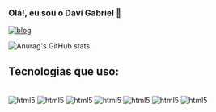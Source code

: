 ### Olá!, eu sou o Davi Gabriel 🤙   
[![blog](https://img.shields.io/badge/LinkedIn-0077B5?style=for-the-badge&logo=linkedin&logoColor=white)](https://www.linkedin.com/in/davi-gabriel-b5938924a/)

![Anurag's GitHub stats](https://github-readme-stats.vercel.app/api?username=DaviGabriel1&show_icons=true&theme=dracula)

## Tecnologias que uso:

<div style="display: inline_block"><br/>
<img align="center" alt="html5" src="https://img.shields.io/badge/Java-ED8B00?style=for-the-badge&logo=openjdk&logoColor=white" />
<img align="center" alt="html5" src="https://img.shields.io/badge/Spring-6DB33F?style=for-the-badge&logo=spring&logoColor=white" />
<img align="center" alt="html5" src="https://img.shields.io/badge/MySQL-00000F?style=for-the-badge&logo=mysql&logoColor=white" />
<img align="center" alt="html5" src="https://img.shields.io/badge/Heroku-430098?style=for-the-badge&logo=heroku&logoColor=white" />
<img align="center" alt="html5" src="https://img.shields.io/badge/HTML5-E34F26?style=for-the-badge&logo=html5&logoColor=white" />
<img align="center" alt="html5" src="https://img.shields.io/badge/CSS3-1572B6?style=for-the-badge&logo=css3&logoColor=white" />
  <img align="center" alt="html5" src="https://img.shields.io/badge/JavaScript-323330?style=for-the-badge&logo=javascript&logoColor=F7DF1E" />
</div>
